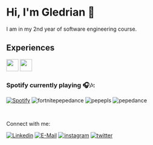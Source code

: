 # Hi, I'm Gledrian :wave:

I am in my 2nd year of software engineering course. 

## Experiences
<div>
<img src="https://user-images.githubusercontent.com/85834181/127054060-07f278a0-4861-4e73-9a18-c4e43a534331.png" width=32 height=32>
<img src="https://user-images.githubusercontent.com/85834181/127055113-ff1375ca-17f0-4aab-a74c-bf77637155ef.png" width=32 height=32>
</div>

### Spotify currently playing :headphones::notes::
[![Spotify](https://novatorem-indol-three.vercel.app/api/spotify)](https://open.spotify.com/user/gledrianregalagutierrez)
![fortnitepepedance](https://user-images.githubusercontent.com/68104451/114303700-c17c7900-9acf-11eb-8f5c-4b7c4673739c.gif)
![pepepls](https://user-images.githubusercontent.com/68104451/114303706-c5100000-9acf-11eb-8ee4-0e75d8932f3e.gif)
![pepedance](https://user-images.githubusercontent.com/68104451/114303707-c6412d00-9acf-11eb-897d-88840e56ec52.gif)

<br><p align="left">Connect with me:<br>
  
  [![Linkedin](https://img.shields.io/badge/linked-in-369?style=flat-square&logo=linkedin&logoColor=white&color=blue)](https://www.linkedin.com/in/gledrian-gutierrez-979a09211/)
  [![E-Mail](https://img.shields.io/badge/email-reveal-2a8?style=flat-square&logo=gmail&logoColor=white)](https://mailhide.io/e/wLbJpcl9)
  [![instagram](https://img.shields.io/badge/Instagram-ig-red)](https://www.instagram.com/gledrian.dev/)
  [![twitter](https://img.shields.io/badge/twitter-tt-blue)](https://twitter.com/gledriandev)
</p>
